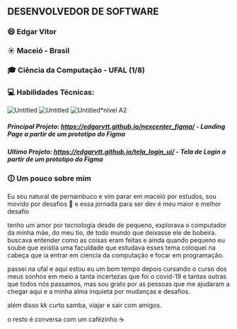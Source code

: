 ## DESENVOLVEDOR DE SOFTWARE 

### 😄 Edgar Vitor

### ☀️ Maceió - Brasil

### 🎓 Ciência da Computação - UFAL (1/8) 

### 💻 Habilidades Técnicas:

![Untitled](https://github.com/edgarvtt/edgarvtt/assets/82189299/d1e7fe2c-ee63-4e18-a12a-a3c11579d754) 
![Untitled](https://github.com/edgarvtt/edgarvtt/assets/82189299/0c9b992a-a759-46c1-885b-8783f9adbdf2)
![Untitled](https://github.com/edgarvtt/edgarvtt/assets/82189299/089d2aab-d326-453b-ab20-b4598cb70dad)*nivel A2


##### Principal Projeto: https://edgarvtt.github.io/nexcenter_figma/ - Landing Page a partir de um prototipo do Figma <br>
##### Ultimo Projeto: https://edgarvtt.github.io/tela_login_ui/ - Tela de Login a partir de um prototipo do Figma


### 🛈 Um pouco sobre mim

Eu sou natural de pernambuco e vim parar em maceió por estudos, sou movido por desafios 🤠 e essa jornada para ser dev é meu maior e melhor desafio 

tenho um amor por tecnologia desde de pequeno, explorava o computador da minha mãe, do meu tio, de todo mundo que deixasse ele de bobeira.
buscava entender como as coisas eram feitas e ainda quando pequeno eu soube que existia uma faculdade que estudava esses tema
coloquei na cabeça que ia entrar em ciencia da computação e focar em programação. 

passei na ufal e aqui estou eu um bom tempo depois cursando o curso dos meus sonhos em meio a tanta incertezas que foi o covid-19
e tantas outras que todos nós passamos, mas sou grato por as pessoas que me ajudaram a chegar aqui e a minha alma inquieta por mudanças e desafios.

além disso kk curto samba, viajar e sair com amigos.

o resto é conversa com um cafézinho ☕

